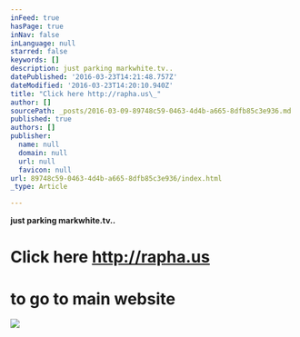 ```yaml
---
inFeed: true
hasPage: true
inNav: false
inLanguage: null
starred: false
keywords: []
description: just parking markwhite.tv..
datePublished: '2016-03-23T14:21:48.757Z'
dateModified: '2016-03-23T14:20:10.940Z'
title: "Click here http://rapha.us\_"
author: []
sourcePath: _posts/2016-03-09-89748c59-0463-4d4b-a665-8dfb85c3e936.md
published: true
authors: []
publisher:
  name: null
  domain: null
  url: null
  favicon: null
url: 89748c59-0463-4d4b-a665-8dfb85c3e936/index.html
_type: Article

---
```

**just parking markwhite.tv..**

# Click here [http://rapha.us ][0]

# to go to main website
![](https://the-grid-user-content.s3-us-west-2.amazonaws.com/e03f8d09-1d46-4dab-b990-14732fa3c786.jpg)

[0]: http://rapha.us/